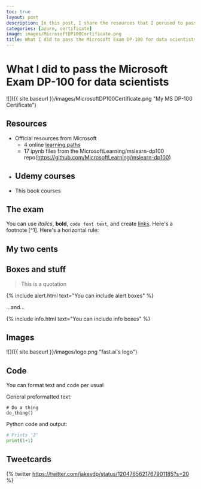 ```yaml
---
toc: true
layout: post
description: In this post, I share the resources that I perused to pass the Microsoft Exam DP-100: Designing and Implementing a Data Science Solution on Azure.  
categories: [azure, certificate]
image: images/MicrosoftDP100Certificate.png
title: What I did to pass the Microsoft Exam DP-100 for data scientists
---
```

# What I did to pass the Microsoft Exam DP-100 for data scientists
![]({{ site.baseurl }}/images/MicrosoftDP100Certificate.png "My MS DP-100 Certificate")

## Resources

- Official resources from Microsoft
  - 4 online [learning paths](https://docs.microsoft.com/en-us/learn/certifications/exams/dp-100?tab=tab-learning-paths)
  - 17 ipynb files from the MicrosoftLearning/mslearn-dp100 repo(https://github.com/MicrosoftLearning/mslearn-dp100)
- Udemy courses
  -
- This book courses

## The exam

You can use *italics*, **bold**, `code font text`, and create [links](https://www.markdownguide.org/cheat-sheet/). Here's a footnote [^1]. Here's a horizontal rule:

## My two cents


## Boxes and stuff

> This is a quotation

{% include alert.html text="You can include alert boxes" %}

...and...

{% include info.html text="You can include info boxes" %}

## Images

![]({{ site.baseurl }}/images/logo.png "fast.ai's logo")

## Code

You can format text and code per usual 

General preformatted text:

    # Do a thing
    do_thing()

Python code and output:

```python
# Prints '2'
print(1+1)
```



## Tweetcards

{% twitter https://twitter.com/jakevdp/status/1204765621767901185?s=20 %}


